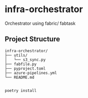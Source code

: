 # infra-orchestrator
Orchestrator using fabric/ fabtask



## Project Structure

```
infra-orchestrator/
├── utils/
│   └── s3_sync.py
├── fabfile.py
├── pyproject.toml
├── azure-pipelines.yml
└── README.md


```

```
poetry install

```










